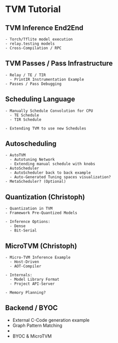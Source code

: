 # TVM Tutorial


## TVM Inference End2End
    - Torch/Tflite model execution 
    - relay.testing models
    - Cross-Compilation / RPC

## TVM Passes  / Pass Infrastructure

    - Relay / TE / TIR
      - PrintIR Instrumentation Example
    - Passes / Pass Debugging

## Scheduling Language

    - Manually Schedule Convolution for CPU
      - TE Schedule
      - TIR Schedule
    
    - Extending TVM to use new Schedules

## Autoscheduling
    - AutoTVM
      - Autotuning Network 
      - Extending manual schedule with knobs
    - AutoScheduler
      - AutoScheduler back to back example
      - Auto-Generated Tuning spaces visualization? 
    - MetaScheduler? (Optional)


## Quantization (Christoph)
    - Quantization in TVM 
    - Framework Pre-Quantized Models

    - Inference Options:
      - Dense
      - Bit-Serial


## MicroTVM (Christoph)
    - Micro-TVM Inference Example
      - Host-Driven
      - AOT-Compiler

    - Internals:
      - Model Library Format
      - Project API-Server

    - Memory Planning?

## Backend / BYOC
  - External C-Code generation example
  - Graph Pattern Matching
  - 
  - BYOC & MicroTVM
